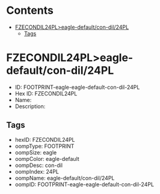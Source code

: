 



Contents
========

* [FZECONDIL24PL>eagle-default/con-dil/24PL](#fzecondil24pleagle-defaultcon-dil24pl)
	* [Tags](#tags)

# FZECONDIL24PL>eagle-default/con-dil/24PL

- ID: FOOTPRINT-eagle-eagle-default-con-dil-24PL
- Hex ID: FZECONDIL24PL
- Name: 
- Description: 

## Tags

- hexID: FZECONDIL24PL
- oompType: FOOTPRINT
- oompSize: eagle
- oompColor: eagle-default
- oompDesc: con-dil
- oompIndex: 24PL
- oompName: eagle-default/con-dil/24PL
- oompID: FOOTPRINT-eagle-eagle-default-con-dil-24PL
